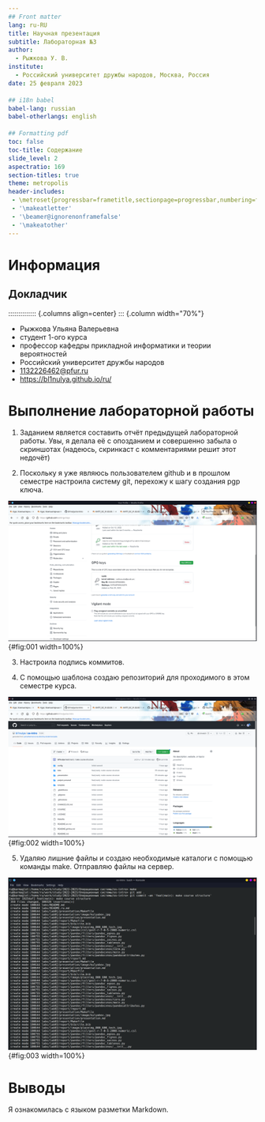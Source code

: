 ```yaml
---
## Front matter
lang: ru-RU
title: Научная презентация
subtitle: Лабораторная №3
author:
  - Рыжкова У. В.
institute:
  - Российский университет дружбы народов, Москва, Россия
date: 25 февраля 2023

## i18n babel
babel-lang: russian
babel-otherlangs: english

## Formatting pdf
toc: false
toc-title: Содержание
slide_level: 2
aspectratio: 169
section-titles: true
theme: metropolis
header-includes:
 - \metroset{progressbar=frametitle,sectionpage=progressbar,numbering=fraction}
 - '\makeatletter'
 - '\beamer@ignorenonframefalse'
 - '\makeatother'
---
```


# Информация

## Докладчик

:::::::::::::: {.columns align=center}
::: {.column width="70%"}

  * Рыжкова Ульяна Валерьевна
  * студент 1-ого курса
  * профессор кафедры прикладной информатики и теории вероятностей
  * Российский университет дружбы народов
  * [1132226462@pfur.ru](mailto:1132226462@pfur.ru)
  * <https://bl1nulya.github.io/ru/>


# Выполнение лабораторной работы

1. Заданием является составить отчёт предыдущей лабораторной работы. Увы, я делала её с опозданием и совершенно забыла о скриншотах (надеюсь, скринкаст с комментариями решит этот недочёт)

2. Поскольку я уже являюсь пользователем github и в прошлом семестре настроила систему git, перехожу к шагу создания pgp ключа. 

![Подключенный pgp ключ](image/1.png){#fig:001 width=100%}

3. Настроила подпись коммитов.

4. С помощью шаблона создаю репозиторий для проходимого в этом семестре курса.

![Новый репозиторий](image/2.png){#fig:002 width=100%}

5. Удаляю лишние файлы и создаю необходимые каталоги с помощью команды make. Отправляю файлы на сервер.

![Создание каталогов и загрузка файлов на сервер](image/3.png){#fig:003 width=100%}

# Выводы

Я ознакомилась с языком разметки Markdown.
